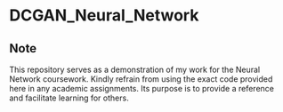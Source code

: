 # DCGAN_Neural_Network

## Note

This repository serves as a demonstration of my work for the Neural Network coursework. Kindly refrain from using the exact code provided here in any academic assignments. Its purpose is to provide a reference and facilitate learning for others.
